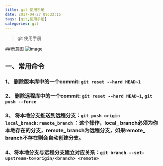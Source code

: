 ```yaml
---
title: git 使用手册
date: 2017-04-27 09:33:15
tags: [git,使用手册]
categories: git
---
```


> git 使用手册

<!-- More-->

##示意图
![image](http://image.beekka.com/blog/2014/bg2014061202.jpg)

## 一、常用命令
### 1、 删除版本库中的一个commit: `git reset --hard HEAD~1`
### 2、 删除远程库中的一个commit: `git reset --hard HEAD~1`, `git push --force`
### 3、 将本地分支推送到远程分支：`git push origin local_branch:remote_branch` ：这个操作，local_ branch必须为你本地存在的分支，remote_ branch为远程分支，如果remote_ branch不存在则会自动创建分支。
### 4、将本地分支与远程分支建立对应关系：`git branch --set-upstream-to=origin/<branch> <remote>`